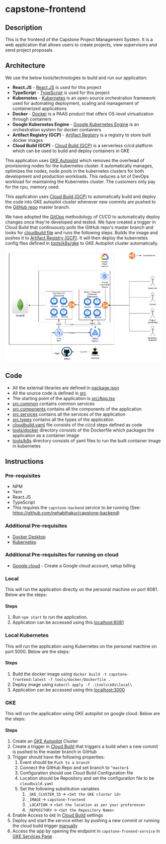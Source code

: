 # capstone-frontend

## Description
This is the frontend of the Capstone Project Management System. It is a web application that allows users to create projects, view supervisors and send project proposals.

## Architecture

We use the below tools/technologies to build and run our application:
- **React.JS** - [React.JS](https://reactjs.org/) is used for this project
- **TypeScript** - [TypeScript](https://www.typescriptlang.org/) is used for this project
- **Kubernetes** - [Kubernetes](https://kubernetes.io/) is an open-source orchestration framework used for automating deployment, scaling and management of containerized applications
- **Docker** - [Docker](https://www.docker.com/) is a PAAS product that offers OS-level virtualization through containers
- **Google Kubernetes Engine** - [Google Kubernetes Engine](https://cloud.google.com/kubernetes-engine) is an orchestration system for docker containers
- **Artifact Registry (GCP)** - [Artifact Registry](https://cloud.google.com/artifact-registry) is a registry to store built docker images
- **Cloud Build (GCP)** - [Cloud Build (GCP)](https://cloud.google.com/build) is a serverless ci/cd platform which can be used to build and deploy containers in GKE

This application uses [GKE Autopilot](https://cloud.google.com/kubernetes-engine/docs/concepts/autopilot-overview) which removes the overhead of provisioning nodes for the kubernetes cluster.
It automatically manages, optimizes the nodes, node pools in the kubernetes clusters for both development and production workloads. This reduces a lot of DevOps workload for maintaining the Kubernetes cluster.
The customers only pay for the cpu, memory used.

This application uses [Cloud Build (GCP)](https://cloud.google.com/build) to automatically build and deploy the code into GKE autopilot cluster whenever new commits are pushed to the [GitHub repo](https://github.com/nehabthakur/capstone-frontend) master branch.

We have adopted the [GitOps](https://www.weave.works/technologies/gitops/) methodology of CI/CD to automatically deploy changes once they're developed and tested.
We have created a trigger in Cloud Build that continuously polls the GitHub repo's master branch and looks for [cloudbuild file](cloudbuild.yaml) and runs the following steps. 
Builds the image and pushes it to [Artifact Registry (GCP)](https://cloud.google.com/artifact-registry). 
It will then deploy the kubernetes config files defined in [tools/k8s/gke](tools/k8s/gke) to GKE Autopilot cluster automatically.

![Architecture diagram](static/architecture.png)

## Code

- All the external libraries are defined in [package.json](package.json) 
- All the source code is defined in [src](src)
- The starting point of the application is [src/App.tsx](src/App.tsx)
- [src.common](src/common) contains common services
- [src.components](src/components) contains all the components of the application
- [src.services](src/services) contains all the services of the application
- [src.types](src/types) contains all the types of the application
- [cloudbuild.yaml](cloudbuild.yaml) file consists of the ci/cd steps defined as code
- [tools/docker](tools/docker) directory consists of the Dockerfile which packages the application as a container image
- [tools/k8s](tools/k8s) directory consists of yaml files to run the built container image in kubernetes

## Instructions

### Pre-requisites
* NPM
* Yarn
* React.JS
* TypeScript
* This requires the `capstone-backend` service to be running (See: https://github.com/nehabthakur/capstone-backend)

### Additional Pre-requisites
- [Docker Desktop](https://www.docker.com/products/docker-desktop/)
- [Kubernetes](https://kubernetes.io/releases/download/)

### Additional Pre-requisites for running on cloud
- [Google cloud](https://cloud.google.com/) - Create a Google cloud account, setup billing

### Local
This will run the application directly on the personal machine on port 8081. Below are the steps:

#### Steps
1. Run `npm start` to run the application.
2. Application can be accessed using this [localhost:8081](http://localhost:8081)

### Local Kubernetes
This will run the application using Kubernetes on the personal machine on port 5000. Below are the steps:

#### Steps
1. Build the docker image using `docker build -t capstone-frontend:latest -f tools/docker/Dockerfile .`
2. Deploy image using `kubectl apply -f .\tools\k8s\local\`
3. Application can be accessed using this [localhost:3000](http://localhost:3000)

### GKE
This will run the application using GKE autopilot on google cloud. Below are the steps:

#### Steps
1. Create an [GKE Autopilot](https://console.cloud.google.com/kubernetes/list/overview) Cluster
2. Create a trigger in [Cloud Build](https://console.cloud.google.com/cloud-build/triggers) that triggers a build when a new commit is pushed to the master branch in GitHub
3. Trigger should have the following properties:
   1. Event should be `Push to a branch`
   2. Connect the GitHub Repo and set branch to `^master$`
   3. Configuration should use Cloud Build Configuration file
   4. Location should be Repository and set the configuration file to be `cloudbuild.yaml`
   5. Set the following substitution variables
      1. `_GKE_CLUSTER_ID` -> `<Set the GKE cluster id>`
      2. `_IMAGE` -> `capstone-frontend`
      3. `_LOCATION` -> `<Set the location as per your preference>`
      4. `_REPOSITORY` -> `<Set the Repository Name>`
4. Enable Access to `GKE` in [Cloud Build](https://console.cloud.google.com/cloud-build/settings/service-account) settings
5. Deploy and start the service either by pushing a new commit or running the cloud build trigger [manually](https://console.cloud.google.com/cloud-build/triggers)
6. Access the app by opening the endpoint in `capstone-fronend-service` in [GKE Services Page](https://console.cloud.google.com/kubernetes/discovery)
